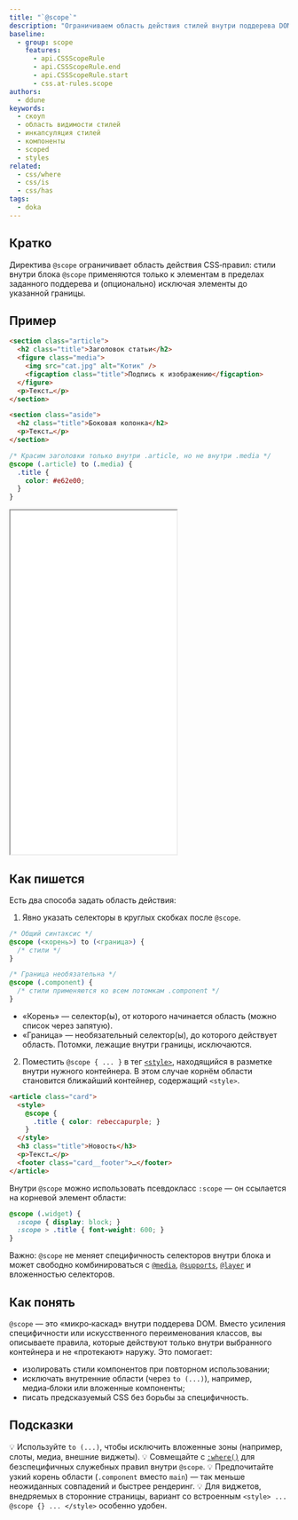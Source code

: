 ```yaml
---
title: "`@scope`"
description: "Ограничиваем область действия стилей внутри поддерева DOM и избегаем конфликтов между компонентами."
baseline:
  - group: scope
    features:
      - api.CSSScopeRule
      - api.CSSScopeRule.end
      - api.CSSScopeRule.start
      - css.at-rules.scope
authors:
  - ddune
keywords:
  - скоуп
  - область видимости стилей
  - инкапсуляция стилей
  - компоненты
  - scoped
  - styles
related:
  - css/where
  - css/is
  - css/has
tags:
  - doka
---
```


## Кратко

Директива `@scope` ограничивает область действия CSS‑правил: стили внутри блока `@scope` применяются только к элементам в пределах заданного поддерева и (опционально) исключая элементы до указанной границы.

## Пример

```html
<section class="article">
  <h2 class="title">Заголовок статьи</h2>
  <figure class="media">
    <img src="cat.jpg" alt="Котик" />
    <figcaption class="title">Подпись к изображению</figcaption>
  </figure>
  <p>Текст…</p>
</section>

<section class="aside">
  <h2 class="title">Боковая колонка</h2>
  <p>Текст…</p>
</section>
```

```css
/* Красим заголовки только внутри .article, но не внутри .media */
@scope (.article) to (.media) {
  .title {
    color: #e62e00;
  }
}
```

<iframe title="Стили работают только внутри .article и не затрагивают .media" src="demos/basic/" height="620"></iframe>

## Как пишется

Есть два способа задать область действия:

1) Явно указать селекторы в круглых скобках после `@scope`.

```css
/* Общий синтаксис */
@scope (<корень>) to (<граница>) {
  /* стили */
}

/* Граница необязательна */
@scope (.component) {
  /* стили применяются ко всем потомкам .component */
}
```

- «Корень» — селектор(ы), от которого начинается область (можно список через запятую).
- «Граница» — необязательный селектор(ы), до которого действует область. Потомки, лежащие внутри границы, исключаются.

2) Поместить `@scope { ... }` в тег [`<style>`](/html/style/), находящийся в разметке внутри нужного контейнера. В этом случае корнём области становится ближайший контейнер, содержащий `<style>`.

```html
<article class="card">
  <style>
    @scope {
      .title { color: rebeccapurple; }
    }
  </style>
  <h3 class="title">Новость</h3>
  <p>Текст…</p>
  <footer class="card__footer">…</footer>
</article>
```

Внутри `@scope` можно использовать псевдокласс `:scope` — он ссылается на корневой элемент области:

```css
@scope (.widget) {
  :scope { display: block; }
  :scope > .title { font-weight: 600; }
}
```

Важно: `@scope` не меняет специфичность селекторов внутри блока и может свободно комбинироваться с [`@media`](/css/media/), [`@supports`](/css/supports/), [`@layer`](/css/layer/) и вложенностью селекторов.

## Как понять

`@scope` — это «микро‑каскад» внутри поддерева DOM. Вместо усиления специфичности или искусственного переименования классов, вы описываете правила, которые действуют только внутри выбранного контейнера и не «протекают» наружу. Это помогает:

- изолировать стили компонентов при повторном использовании;
- исключать внутренние области (через `to (...)`), например, медиа‑блоки или вложенные компоненты;
- писать предсказуемый CSS без борьбы за специфичность.

## Подсказки

💡 Используйте `to (...)`, чтобы исключить вложенные зоны (например, слоты, медиа, внешние виджеты).
💡 Совмещайте с [`:where()`](/css/where/) для безспецифичных служебных правил внутри `@scope`.
💡 Предпочитайте узкий корень области (`.component` вместо `main`) — так меньше неожиданных совпадений и быстрее рендеринг.
💡 Для виджетов, внедряемых в сторонние страницы, вариант со встроенным `<style> ... @scope {} ... </style>` особенно удобен.
